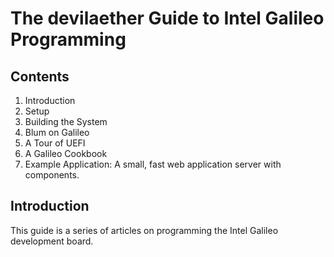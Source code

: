# The devilaether Guide to Intel Galileo Programming

## Contents
1. Introduction
2. Setup
3. Building the System
3. Blum on Galileo
4. A Tour of UEFI
5. A Galileo Cookbook
6. Example Application: A small, fast web application server with components.

## Introduction
This guide is a series of articles on programming the Intel Galileo development board.